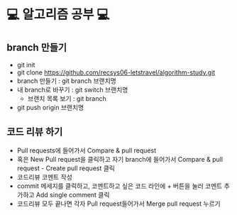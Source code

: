 # 💻 알고리즘 공부 💻
## branch 만들기
- git init
- git clone https://github.com/recsys06-letstravel/algorithm-study.git
- branch 만들기 : git branch 브랜치명
- 내 branch로 바꾸기 : git switch 브랜치명
  - 브랜치 목록 보기 : git branch
- git push origin 브랜치명
## 코드 리뷰 하기
- Pull requests에 들어가서 Compare  & pull request
- 혹은 New Pull request을 클릭하고 자기 branch에 들어가서 Compare  & pull request - Create pull request 클릭
- 코드리뷰 코멘트 작성
- commit 메세지를 클릭하고, 코멘트하고 싶은 코드 라인에 + 버튼을 눌러 코멘트 추가하고 Add single comment 클릭
- 코드리뷰 모두 끝나면 각자 Pull request들어가서 Merge pull request 누르기
